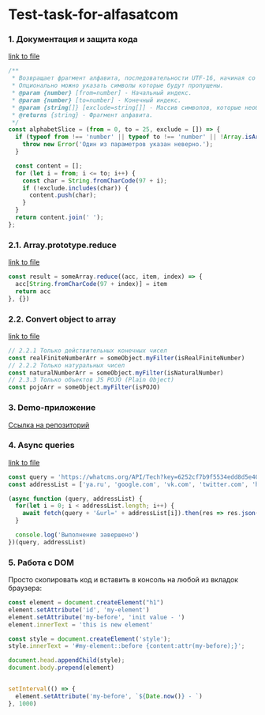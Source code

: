# Test-task-for-alfasatcom

### 1. Документация и защита кода
[link to file](./Alphabet%20slice/index.js)

```javascript
/**
 * Возвращает фрагмент алфавита, последовательности UTF-16, начиная со строчных английских букв.
 * Опционально можно указать символы которые будут пропущены.
 * @param {number} [from=number] - Начальный индекс.
 * @param {number} [to=number] - Конечный индекс.
 * @param {string[]} [exclude=string[]] - Массив символов, которые необходимо исключить из результата.
 * @returns {string} - Фрагмент алфавита.
 */
const alphabetSlice = (from = 0, to = 25, exclude = []) => {
  if (typeof from !== 'number' || typeof to !== 'number' || !Array.isArray(exclude)) {
    throw new Error('Один из параметров указан неверно.');
  }

  const content = [];
  for (let i = from; i <= to; i++) {
    const char = String.fromCharCode(97 + i);
    if (!exclude.includes(char)) {
      content.push(char);
    }
  }
  return content.join(' ');
};
```


### 2.1. Array.prototype.reduce
[link to file](./Hight%20order%20functions/Array-prototype-reduce/index.js)

```javascript
const result = someArray.reduce((acc, item, index) => {
  acc[String.fromCharCode(97 + index)] = item
  return acc
}, {})
```


### 2.2. Convert object to array
[link to file](./Hight%20order%20functions/Convert-object-to-array/index.js)

```javascript
// 2.2.1 Только действительных конечных чисел
const realFiniteNumberArr = someObject.myFilter(isRealFiniteNumber)
// 2.2.2 Только натуральных чисел
const naturalNumberArr = someObject.myFilter(isNaturalNumber)
// 2.3.3 Только объектов JS POJO (Plain Object)
const pojoArr = someObject.myFilter(isPOJO)
```

### 3. Demo-приложение
[Ссылка на репозиторий](https://github.com/Chiga2030/site-info-app)


### 4. Async queries
[link to file](./Async%20queries/index.js)

```javascript
const query = 'https://whatcms.org/API/Tech?key=6252cf7b9f5534edd8d5e40b4660fe03bcadfb2336018f21986567633b9adb776df7d8';
const addressList = ['ya.ru', 'google.com', 'vk.com', 'twitter.com', 'habr.com', 'github.com', 'mail.ru', 'notexist1', 'notexist2', 'notexist3'];

(async function (query, addressList) {
  for(let i = 0; i < addressList.length; i++) {
    await fetch(query + '&url=' + addressList[i]).then(res => res.json()).then(console.log)
  }

  console.log('Выполнение завершено')
})(query, addressList)
```


### 5. Работа с DOM

Просто скопировать код и вставить в консоль на любой из вкладок браузера:
```javascript
const element = document.createElement("h1")
element.setAttribute('id', 'my-element')
element.setAttribute('my-before', 'init value - ')
element.innerText = 'this is new element'

const style = document.createElement('style');
style.innerText = '#my-element::before {content:attr(my-before);}';

document.head.appendChild(style);
document.body.prepend(element)


setInterval(() => {
  element.setAttribute('my-before', `${Date.now()} - `)
}, 1000)
```
